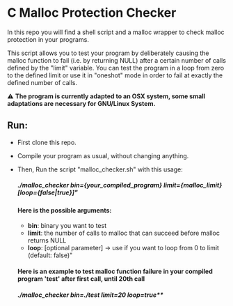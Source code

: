 # C Malloc Protection Checker
In this repo you will find a shell script and a malloc wrapper to check malloc protection in your programs.

This script allows you to test your program by deliberately causing the malloc function to fail (i.e. by returning NULL) after a certain number of calls defined by the "limit" variable.
You can test the program in a loop from zero to the defined limit or use it in "oneshot" mode in order to fail at exactly the defined number of calls.

:warning: **The program is currently adapted to an OSX system, some small adaptations are necessary for GNU/Linux System.**

## Run:

- First clone this repo.
- Compile your program as usual, without changing anything.
- Then, Run the script "malloc_checker.sh" with this usage:

  ##### ./malloc_checker bin={your_compiled_program} limit={malloc_limit} [loop={false|true}]"
  
  #### Here is the possible arguments: 
  
  - **bin**: binary you want to test
  - **limit**: the number of calls to malloc that can succeed before malloc returns NULL
  - **loop**: [optional parameter] -> use if you want to loop from 0 to limit (default: false)"
  
  #### Here is an example to test malloc function failure in your compiled program 'test' after first call, until 20th call
  
  ##### ./malloc_checker bin=./test limit=20 loop=true**
  
